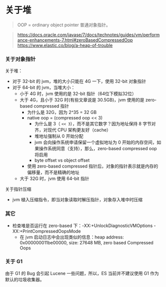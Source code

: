 # 关于堆

> OOP = ordinary object pointer 普通对象指针。

> https://docs.oracle.com/javase/7/docs/technotes/guides/vm/performance-enhancements-7.html#zeroBasedCompressedOop
> https://www.elastic.co/blog/a-heap-of-trouble


### 关于对象指针

关于堆：

+ 对于 32-bit 的 jvm，堆的大小只能在 4G 一下，使用 32-bit 对象指针
+ 对于 64-bit 的 jvm，当堆大小：
    + 小于 4G 时，jvm 使用的是 32-bit 指针（64位下模拟32位）
    + 大于 4G，且小于 32G 时(有些文章说是 30.5GB)，jvm 使用的是 zero-based compressed 指针
        + 为什么是 32G，因为 2^35 = 32 GB
        + native oop = (compressed oop << 3)
            + 为什么是 3（ `<< 3`），而不是其它数字？因为地址保持 8 字节对齐，对现代 CPU 架构更友好（cache）
            + 堆地址强制从 0 开始分配
            + jvm 会向操作系统申请保留一个虚拟地址为 0 开始的内存空间，如果操作系统同意（支持），那么，zero-based compressed oop 将启用
            + byte offset vs object offset
        + 使用 zero-based compressed 指针后，对象的指针表示就是内存的偏移量，而不是精确的地址
    + 大于 32G 时，jvm 使用 64-bit 指针

关于指针压缩

+ jvm 植入压缩指令，即当对象读取时解压指针，对象存入堆中时压缩

### 其它

+ 检查堆是否运行在 zero-based 下：-XX:+UnlockDiagnosticVMOptions -XX:+PrintCompressedOopsMode
    + 在 jvm 启动日志中会出现类似的信息：heap address: 0x000000011be00000, size: 27648 MB, zero based Compressed Oops


### 关于 G1

由于 G1 的 Bug 会引起 Lucene 一些问题，所以，ES 当前并不建议使用 G1 作为默认的垃圾收集器。